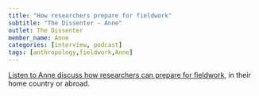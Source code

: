 ```yaml
---
title: "How researchers prepare for fieldwork"
subtitle: "The Dissenter - Anne"
outlet: The Dissenter
member_name: Anne
categories: [interview, podcast]
tags: [anthropology,fieldwork,Anne]
---
```

[Listen to Anne discuss how researchers can prepare for fieldwork](https://open.spotify.com/episode/5QgWYCw5Vwi2CGiNef4Zsq), in their home country or abroad.
